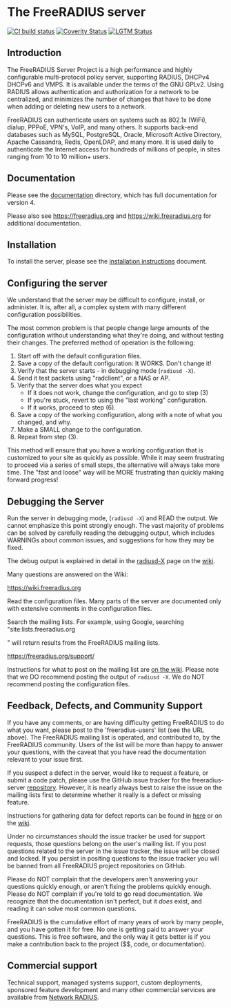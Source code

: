 # The FreeRADIUS server

[![CI build status][BuildStatus]][BuildStatusLink] [![Coverity Status][CoverityStatus]][CoverityStatusLink] [![LGTM Status][LGTMStatus]][LGTMStatusLink]

## Introduction

The FreeRADIUS Server Project is a high performance and highly
configurable multi-protocol policy server, supporting RADIUS, DHCPv4
DHCPv6 and VMPS. It is available under the terms of the GNU GPLv2.
Using RADIUS allows authentication and authorization for a network
to be centralized, and minimizes the number of changes that have to
be done when adding or deleting new users to a network.

FreeRADIUS can authenticate users on systems such as 802.1x (WiFi),
dialup, PPPoE, VPN's, VoIP, and many others.  It supports back-end
databases such as MySQL, PostgreSQL, Oracle, Microsoft Active
Directory, Apache Cassandra, Redis, OpenLDAP, and many more.  It is
used daily to authenticate the Internet access for hundreds of millions
of people, in sites ranging from 10 to 10 million+ users.

## Documentation

Please see the [documentation](doc/) directory, which has full
documentation for version 4.

Please also see <https://freeradius.org> and <https://wiki.freeradius.org>
for additional documentation.

## Installation

To install the server, please see the [installation
instructions](doc/antora/modules/installation/pages/index.adoc) document.

## Configuring the server

We understand that the server may be difficult to configure,
install, or administer.  It is, after all, a complex system with many
different configuration possibilities.

The most common problem is that people change large amounts of the
configuration without understanding what they're doing, and without
testing their changes.  The preferred method of operation is the
following:

1. Start off with the default configuration files.
2. Save a copy of the default configuration: It WORKS.  Don't change it!
3. Verify that the server starts - in debugging mode (`radiusd -X`).
4. Send it test packets using "radclient", or a NAS or AP.
5. Verify that the server does what you expect
   - If it does not work, change the configuration, and go to step (3)
   - If you're stuck, revert to using the "last working" configuration.
   - If it works, proceed to step (6).
6. Save a copy of the working configuration, along with a note of what
   you changed, and why.
7. Make a SMALL change to the configuration.
8. Repeat from step (3).

This method will ensure that you have a working configuration that
is customized to your site as quickly as possible.  While it may seem
frustrating to proceed via a series of small steps, the alternative
will always take more time.  The "fast and loose" way will be MORE
frustrating than quickly making forward progress!

## Debugging the Server

Run the server in debugging mode, (`radiusd -X`) and READ the output.
We cannot emphasize this point strongly enough.  The vast majority of
problems can be solved by carefully reading the debugging output,
which includes WARNINGs about common issues, and suggestions for how
they may be fixed.

The debug output is explained in detail in the
[radiusd-X](http://wiki.freeradius.org/radiusd-X) page on the
[wiki](http://wiki.freeradius.org).

Many questions are answered on the Wiki:

<https://wiki.freeradius.org>

Read the configuration files.  Many parts of the server are
documented only with extensive comments in the configuration files.

Search the mailing lists. For example, using Google, searching
"site:lists.freeradius.org <search term>" will return results from
the FreeRADIUS mailing lists.

<https://freeradius.org/support/>

Instructions for what to post on the mailing list are [on the
wiki](http://wiki.freeradius.org/list-help).  Please note that we DO
recommend posting the output of `radiusd -X`.  We do NOT recommend
posting the configuration files.

## Feedback, Defects, and Community Support

If you have any comments, or are having difficulty getting FreeRADIUS
to do what you want, please post to the 'freeradius-users' list (see
the URL above). The FreeRADIUS mailing list is operated, and
contributed to, by the FreeRADIUS community. Users of the list will be
more than happy to answer your questions, with the caveat that you
have read the documentation relevant to your issue first.

If you suspect a defect in the server, would like to request a feature,
or submit a code patch, please use the GitHub issue tracker for the
freeradius-server
[repository](https://github.com/FreeRADIUS/freeradius-server).
However, it is nearly always best to raise the issue on the
mailing lists first to determine whether it really is a defect or
missing feature.

Instructions for gathering data for defect reports can be found in
[here](doc/antora/modules/developers/pages/bugs.adoc) or on the
[wiki](https://wiki.freeradius.org/project/bug-reports).

Under no circumstances should the issue tracker be used for support
requests, those questions belong on the user's mailing list.  If you
post questions related to the server in the issue tracker, the issue
will be closed and locked.  If you persist in positing questions to
the issue tracker you will be banned from all FreeRADIUS project
repositories on GitHub.

Please do NOT complain that the developers aren't answering your
questions quickly enough, or aren't fixing the problems quickly
enough.  Please do NOT complain if you're told to go read
documentation.  We recognize that the documentation isn't perfect, but
it *does* exist, and reading it can solve most common questions.

FreeRADIUS is the cumulative effort of many years of work by many
people, and you have gotten it for free.  No one is getting paid to
answer your questions.  This is free software, and the only way it
gets better is if you make a contribution back to the project ($$,
code, or documentation).

## Commercial support

Technical support, managed systems support, custom deployments,
sponsored feature development and many other commercial services
are available from [Network RADIUS](https://networkradius.com).

[CoverityStatus]: https://scan.coverity.com/projects/58/badge.svg?flat=1 "Coverity Status"
[CoverityStatusLink]: https://scan.coverity.com/projects/58
[BuildStatus]: https://github.com/FreeRADIUS/freeradius-server/workflows/CI/badge.svg?branch=master "CI status"
[BuildStatusLink]: https://github.com/FreeRADIUS/freeradius-server/actions?query=workflow%3ACI
[LGTMStatus]: https://img.shields.io/lgtm/alerts/g/FreeRADIUS/freeradius-server.svg?logo=lgtm&logoWidth=18
[LGTMStatusLink]: https://lgtm.com/projects/g/FreeRADIUS/freeradius-server/alerts/
